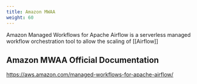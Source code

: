 ```yaml
---
title: Amazon MWAA
weight: 60
---
```


Amazon Managed Workflows for Apache Airflow is a serverless managed workflow orchestration tool to allow the scaling of [[Airflow]]

## Amazon MWAA Official Documentation

https://aws.amazon.com/managed-workflows-for-apache-airflow/

